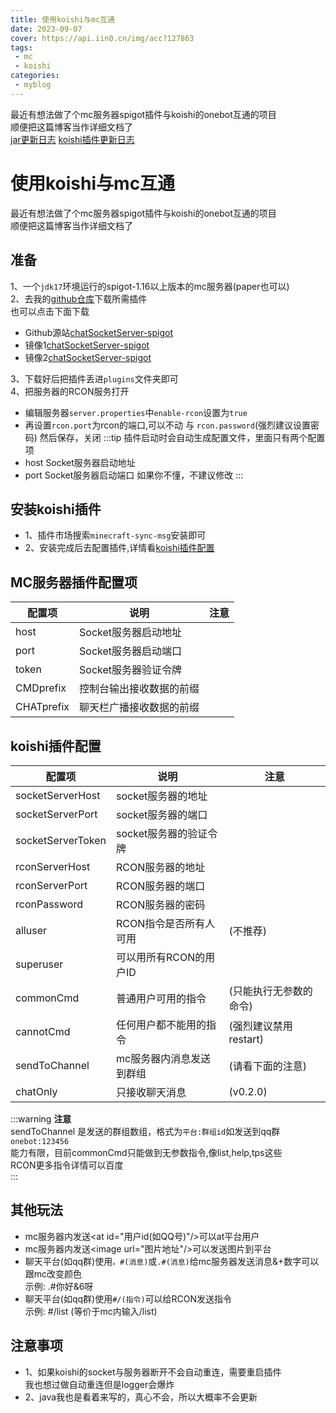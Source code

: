 ```yaml
---
title: 使用koishi与mc互通
date: 2023-09-07
cover: https://api.iin0.cn/img/acc?127863
tags:
 - mc
 - koishi
categories: 
 - myblog
---
```


最近有想法做了个mc服务器spigot插件与koishi的onebot互通的项目  
顺便把这篇博客当作详细文档了  
[jar更新日志](https://github.com/Twiyin0/chatSocketServer-spigot)
[koishi插件更新日志](https://www.npmjs.com/package/koishi-plugin-minecraft-sync-msg#CHANGELOG)
<!-- more -->
# 使用koishi与mc互通
最近有想法做了个mc服务器spigot插件与koishi的onebot互通的项目  
顺便把这篇博客当作详细文档了

## 准备
1、一个`jdk17`环境运行的spigot-1.16以上版本的mc服务器(paper也可以)  
2、去我的[github仓库](https://github.com/Twiyin0/chatSocketServer-spigot)下载所需插件  
也可以点击下面下载  
* Github源站[chatSocketServer-spigot](https://github.com/Twiyin0/chatSocketServer-spigot/releases/download/v1.0.0/chatSocketServer-spigot-1.0.0.jar)  
* 镜像1[chatSocketServer-spigot](https://g.in0.re/https://github.com/Twiyin0/chatSocketServer-spigot/releases/download/v1.0.0/chatSocketServer-spigot-1.0.0.jar)
* 镜像2[chatSocketServer-spigot](https://gh.api.99988866.xyz/https://github.com/Twiyin0/chatSocketServer-spigot/releases/download/v1.0.0/chatSocketServer-spigot-1.0.0.jar)

3、下载好后把插件丢进`plugins`文件夹即可  
4、把服务器的RCON服务打开  
* 编辑服务器`server.properties`中`enable-rcon`设置为`true`
* 再设置`rcon.port`为rcon的端口,可以不动 与 `rcon.password`(强烈建议设置密码) 然后保存，关闭
:::tip
插件启动时会自动生成配置文件，里面只有两个配置项  
* host  Socket服务器启动地址
* port  Socket服务器启动端口
如果你不懂，不建议修改
:::

## 安装koishi插件
* 1、插件市场搜索`minecraft-sync-msg`安装即可
* 2、安装完成后去配置插件,详情看[koishi插件配置](#koishi插件配置)

## MC服务器插件配置项
| 配置项              | 说明                 | 注意     |
|--------------------|----------------------|----------|
| host               | Socket服务器启动地址     | |
| port               | Socket服务器启动端口     | | 
| token              | Socket服务器验证令牌     | |
| CMDprefix          | 控制台输出接收数据的前缀  | | 
| CHATprefix         | 聊天栏广播接收数据的前缀  | | 

## koishi插件配置

| 配置项              | 说明                 | 注意     |
|--------------------|----------------------|----------|
| socketServerHost   | socket服务器的地址     | |
| socketServerPort   | socket服务器的端口     | |
| socketServerToken  | socket服务器的验证令牌 | |
| rconServerHost     | RCON服务器的地址       | |
| rconServerPort     | RCON服务器的端口       | |
| rconPassword       | RCON服务器的密码       | |
| alluser            | RCON指令是否所有人可用  | (不推荐) |
| superuser          | 可以用所有RCON的用户ID  | |
| commonCmd          | 普通用户可用的指令      | (只能执行无参数的命令) |
| cannotCmd          | 任何用户都不能用的指令   | (强烈建议禁用restart) |
| sendToChannel      | mc服务器内消息发送到群组 | (请看下面的注意) |
| chatOnly           | 只接收聊天消息          | (v0.2.0)   |

:::warning **注意**  
sendToChannel 是发送的群组数组，格式为`平台:群组id`如发送到qq群`onebot:123456`  
能力有限，目前commonCmd只能做到无参数指令,像list,help,tps这些  
RCON更多指令详情可以百度  
:::

## 其他玩法
* mc服务器内发送&lt;at id="用户id(如QQ号)"/&gt;可以at平台用户
* mc服务器内发送&lt;image url="图片地址"/&gt;可以发送图片到平台
* 聊天平台(如qq群)使用`。#(消息)`或`.#(消息)`给mc服务器发送消息&+数字可以跟mc改变颜色  
示例: .#你好&6呀
* 聊天平台(如qq群)使用`#/(指令)`可以给RCON发送指令  
示例: #/list (等价于mc内输入/list)

## 注意事项
* 1、如果koishi的socket与服务器断开不会自动重连，需要重启插件  
我也想过做自动重连但是logger会爆炸
* 2、java我也是看着来写的，真心不会，所以大概率不会更新  
